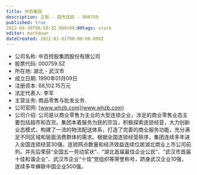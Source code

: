 ```yaml
---
title: 中百集团
description: 主板 - 超市连锁 - 000759
published: true
2022-04-30T06:58:32.000+08:00tags: stock
editor: markdown
dateCreated: 2022-01-01T00:00:00.000Z
---
```


- 公司名称: 中百控股集团股份有限公司
- 股票代码: 000759.SZ
- 所在地: 湖北 - 武汉市
- 成立日期: 1990年01月09日
- 注册资本: 68,102.15万元
- 法定代表人: 李军
- 主营业务: 商品零售与批发业务.
- 公司官网: [www.whzb.com](www.whzb.com)
- 公司介绍: 公司是以商业零售为主业的大型连锁企业，涉足的商业零售业态主要包括超市和百货。集团本着服务为民的宗旨，积极探索连锁经营，大力创新业态模式，构建了一流的物流配送体系，打造了完善的商业服务功能，充分满足不同区域和层面消费群体的需求。根据全国连锁经营排序，集团连续多年进入全国连锁经营30强，连锁网点数量和经济效益连续位居湖北商业上市公司前列。并先后荣获“全国五一劳动奖状”、“湖北首届最佳企业公民”、“武汉市首届十佳和谐企业”、武汉市企业“十佳”党组织等荣誉称号，跻身武汉企业10强，连续多年蝉联中国企业500强。


